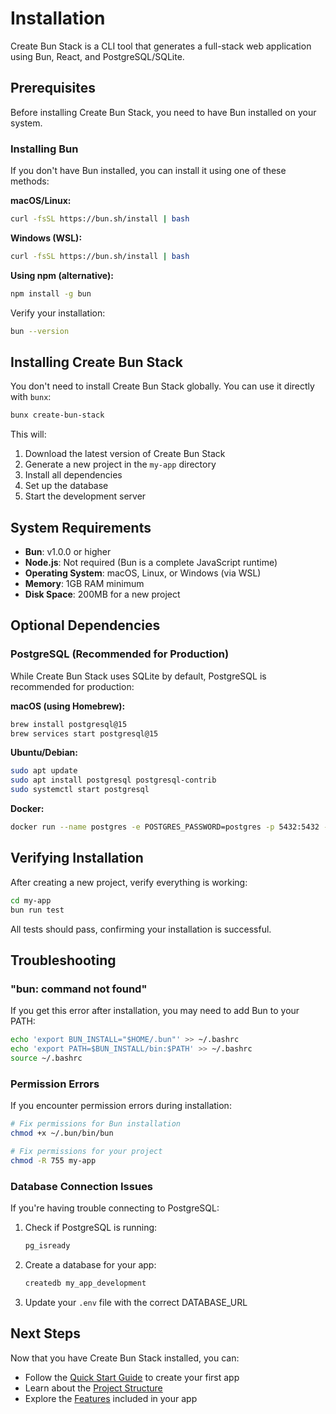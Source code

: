 # Installation

Create Bun Stack is a CLI tool that generates a full-stack web application using Bun, React, and PostgreSQL/SQLite.

## Prerequisites

Before installing Create Bun Stack, you need to have Bun installed on your system.

### Installing Bun

If you don't have Bun installed, you can install it using one of these methods:

**macOS/Linux:**
```bash
curl -fsSL https://bun.sh/install | bash
```

**Windows (WSL):**
```bash
curl -fsSL https://bun.sh/install | bash
```

**Using npm (alternative):**
```bash
npm install -g bun
```

Verify your installation:
```bash
bun --version
```

## Installing Create Bun Stack

You don't need to install Create Bun Stack globally. You can use it directly with `bunx`:

```bash
bunx create-bun-stack
```

This will:
1. Download the latest version of Create Bun Stack
2. Generate a new project in the `my-app` directory
3. Install all dependencies
4. Set up the database
5. Start the development server

## System Requirements

- **Bun**: v1.0.0 or higher
- **Node.js**: Not required (Bun is a complete JavaScript runtime)
- **Operating System**: macOS, Linux, or Windows (via WSL)
- **Memory**: 1GB RAM minimum
- **Disk Space**: 200MB for a new project

## Optional Dependencies

### PostgreSQL (Recommended for Production)

While Create Bun Stack uses SQLite by default, PostgreSQL is recommended for production:

**macOS (using Homebrew):**
```bash
brew install postgresql@15
brew services start postgresql@15
```

**Ubuntu/Debian:**
```bash
sudo apt update
sudo apt install postgresql postgresql-contrib
sudo systemctl start postgresql
```

**Docker:**
```bash
docker run --name postgres -e POSTGRES_PASSWORD=postgres -p 5432:5432 -d postgres:15
```

## Verifying Installation

After creating a new project, verify everything is working:

```bash
cd my-app
bun run test
```

All tests should pass, confirming your installation is successful.

## Troubleshooting

### "bun: command not found"

If you get this error after installation, you may need to add Bun to your PATH:

```bash
echo 'export BUN_INSTALL="$HOME/.bun"' >> ~/.bashrc
echo 'export PATH=$BUN_INSTALL/bin:$PATH' >> ~/.bashrc
source ~/.bashrc
```

### Permission Errors

If you encounter permission errors during installation:

```bash
# Fix permissions for Bun installation
chmod +x ~/.bun/bin/bun

# Fix permissions for your project
chmod -R 755 my-app
```

### Database Connection Issues

If you're having trouble connecting to PostgreSQL:

1. Check if PostgreSQL is running:
   ```bash
   pg_isready
   ```

2. Create a database for your app:
   ```bash
   createdb my_app_development
   ```

3. Update your `.env` file with the correct DATABASE_URL

## Next Steps

Now that you have Create Bun Stack installed, you can:

- Follow the [Quick Start Guide](/docs/getting-started/quick-start) to create your first app
- Learn about the [Project Structure](/docs/guide/project-structure)
- Explore the [Features](/docs/features) included in your app
